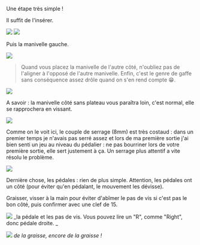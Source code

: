Une étape très simple !

Il suffit de l'insérer.

![](insertion)
![](insertion-2)

Puis la manivelle gauche.

![](manivelle)

> Quand vous placez la manivelle de l'autre côté, n'oubliez pas de l'aligner à l'opposé de l'autre manivelle. Enfin, c'est le genre de gaffe sans conséquence assez drôle quand on s'en rend compte 😁.

![](profil)

A savoir : la manivelle côté sans plateau vous paraîtra loin, c'est normal, elle se rapprochera en vissant.

![](couple)

Comme on le voit ici, le couple de serrage (8mm) est très costaud : dans un premier temps je n'avais pas serré assez et lors de ma première sortie j'ai bien senti un jeu au niveau du pédalier : ne pas bourriner lors de votre première sortie, elle sert justement à ça. Un serrage plus attentif a vite résolu le problème.

![](presque-fini)

Dernière chose, les pédales : rien de plus simple. Attention, les pédales ont un côté (pour éviter qu'en pédalant, le mouvement les dévisse). 

Graisser, visser à la main pour éviter d'abîmer le pas de vis si c'est pas le bon côté, puis confirmer avec une clef de 15. 

![](pédale)
_la pédale et les pas de vis. Vous pouvez lire un "R", comme "Right", donc pédale droite. _

![](pédale2)
_de la graisse, encore de la graisse !_
